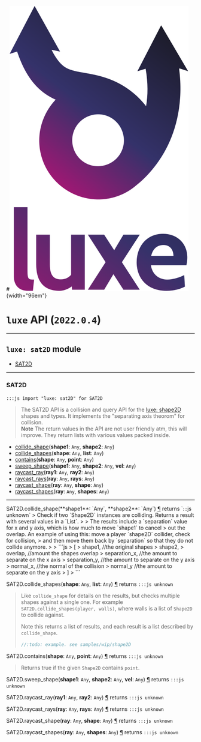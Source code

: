 #![](../images/luxe-dark.svg){width="96em"}

# `luxe` API (`2022.0.4`)  


---

## `luxe: sat2D` module

- [SAT2D](#sat2d)   

---

### SAT2D
`:::js import "luxe: sat2D" for SAT2D`
> The SAT2D API is a collision and query API for the [luxe: shape2D](../shape2D) shapes and types.
> It implements the "separating axis theorom" for collision.   
> **Note** The return values in the API are not user friendly atm, this will improve.
> They return lists with various values packed inside.

- [collide_shape](#SAT2D.collide_shape+2)(**shape1**: `Any`, **shape2**: `Any`)
- [collide_shapes](#SAT2D.collide_shapes+2)(**shape**: `Any`, **list**: `Any`)
- [contains](#SAT2D.contains+2)(**shape**: `Any`, **point**: `Any`)
- [sweep_shape](#SAT2D.sweep_shape+3)(**shape1**: `Any`, **shape2**: `Any`, **vel**: `Any`)
- [raycast_ray](#SAT2D.raycast_ray+2)(**ray1**: `Any`, **ray2**: `Any`)
- [raycast_rays](#SAT2D.raycast_rays+2)(**ray**: `Any`, **rays**: `Any`)
- [raycast_shape](#SAT2D.raycast_shape+2)(**ray**: `Any`, **shape**: `Any`)
- [raycast_shapes](#SAT2D.raycast_shapes+2)(**ray**: `Any`, **shapes**: `Any`)

<hr/>
<endpoint module="luxe: sat2D" class="SAT2D" signature="collide_shape(shape1 : Any, shape2 : Any)"></endpoint>
<signature id="SAT2D.collide_shape+2">SAT2D.collide_shape(**shape1**: `Any`, **shape2**: `Any`)
<a class="headerlink" href="#SAT2D.collide_shape+2" title="Permanent link">¶</a></signature>
<span class='api_ret'>returns</span> `:::js unknown`
> Check if two `Shape2D` instances are colliding. Returns a result with several values in a `List`.
> 
> The results include a `separation` value for x and y axis, which is how much to move `shape1` to cancel
> out the overlap. An example of using this: move a player `shape2D` collider, check for collision,
> and then move them back by `separation` so that they do not collide anymore.
> 
>   ```js
>   [
>     shape1,       //the original shapes
>     shape2,
>     overlap,      //amount the shapes overlap
>     separation_x, //the amount to separate on the x axis
>     separation_y, //the amount to separate on the y axis
>     normal_x,     //the normal of the collision
>     normal_y      //the amount to separate on the y axis
>   ]
>   ```   

<endpoint module="luxe: sat2D" class="SAT2D" signature="collide_shapes(shape : Any, list : Any)"></endpoint>
<signature id="SAT2D.collide_shapes+2">SAT2D.collide_shapes(**shape**: `Any`, **list**: `Any`)
<a class="headerlink" href="#SAT2D.collide_shapes+2" title="Permanent link">¶</a></signature>
<span class='api_ret'>returns</span> `:::js unknown`
> Like `collide_shape` for details on the results, but checks multiple shapes against a single one. 
> For example `SAT2D.collide_shapes(player, walls)`, where walls is a list of `Shape2D` to collide against.
> 
> Note this returns a list of results, and each result is a list described by `collide_shape`.
> 
>   ```js
>   //:todo: example. see samples/wip/shape2D
>   ```   

<endpoint module="luxe: sat2D" class="SAT2D" signature="contains(shape : Any, point : Any)"></endpoint>
<signature id="SAT2D.contains+2">SAT2D.contains(**shape**: `Any`, **point**: `Any`)
<a class="headerlink" href="#SAT2D.contains+2" title="Permanent link">¶</a></signature>
<span class='api_ret'>returns</span> `:::js unknown`
> Returns true if the given `Shape2D` contains `point`.   

<endpoint module="luxe: sat2D" class="SAT2D" signature="sweep_shape(shape1 : Any, shape2 : Any, vel : Any)"></endpoint>
<signature id="SAT2D.sweep_shape+3">SAT2D.sweep_shape(**shape1**: `Any`, **shape2**: `Any`, **vel**: `Any`)
<a class="headerlink" href="#SAT2D.sweep_shape+3" title="Permanent link">¶</a></signature>
<span class='api_ret'>returns</span> `:::js unknown`
>    

<endpoint module="luxe: sat2D" class="SAT2D" signature="raycast_ray(ray1 : Any, ray2 : Any)"></endpoint>
<signature id="SAT2D.raycast_ray+2">SAT2D.raycast_ray(**ray1**: `Any`, **ray2**: `Any`)
<a class="headerlink" href="#SAT2D.raycast_ray+2" title="Permanent link">¶</a></signature>
<span class='api_ret'>returns</span> `:::js unknown`
>    

<endpoint module="luxe: sat2D" class="SAT2D" signature="raycast_rays(ray : Any, rays : Any)"></endpoint>
<signature id="SAT2D.raycast_rays+2">SAT2D.raycast_rays(**ray**: `Any`, **rays**: `Any`)
<a class="headerlink" href="#SAT2D.raycast_rays+2" title="Permanent link">¶</a></signature>
<span class='api_ret'>returns</span> `:::js unknown`
>    

<endpoint module="luxe: sat2D" class="SAT2D" signature="raycast_shape(ray : Any, shape : Any)"></endpoint>
<signature id="SAT2D.raycast_shape+2">SAT2D.raycast_shape(**ray**: `Any`, **shape**: `Any`)
<a class="headerlink" href="#SAT2D.raycast_shape+2" title="Permanent link">¶</a></signature>
<span class='api_ret'>returns</span> `:::js unknown`
>    

<endpoint module="luxe: sat2D" class="SAT2D" signature="raycast_shapes(ray : Any, shapes : Any)"></endpoint>
<signature id="SAT2D.raycast_shapes+2">SAT2D.raycast_shapes(**ray**: `Any`, **shapes**: `Any`)
<a class="headerlink" href="#SAT2D.raycast_shapes+2" title="Permanent link">¶</a></signature>
<span class='api_ret'>returns</span> `:::js unknown`
>    

